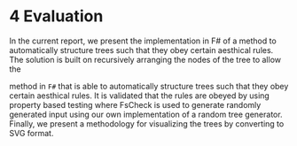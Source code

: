 # 4   Evaluation
In the current report, we present the implementation in F# of a method to automatically structure trees such that they obey certain aesthical rules. The solution is built on recursively arranging the nodes of the tree to allow the 


 method in `F#` that is able to automatically structure trees such that they obey certain aesthical rules. It is validated that the rules are obeyed by using property based testing where FsCheck is used to generate randomly generated input using our own implementation of a random tree generator. Finally, we present a methodology for visualizing the trees by converting to SVG format.

